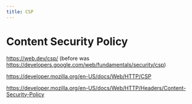 ```yaml
---
title: CSP
---
```


# Content Security Policy

https://web.dev/csp/ (before was https://developers.google.com/web/fundamentals/security/csp)

https://developer.mozilla.org/en-US/docs/Web/HTTP/CSP

https://developer.mozilla.org/en-US/docs/Web/HTTP/Headers/Content-Security-Policy
